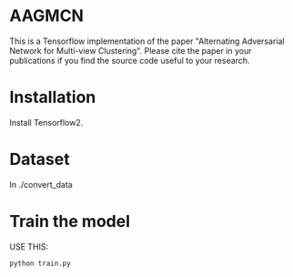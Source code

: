 # AAGMCN
 
This is a Tensorflow implementation of the paper "Alternating Adversarial Network for Multi-view Clustering". Please cite the paper in your publications if you find the source code useful to your research.

# Installation
Install Tensorflow2.

# Dataset
In ./convert_data

# Train the model
USE THIS:

    python train.py
